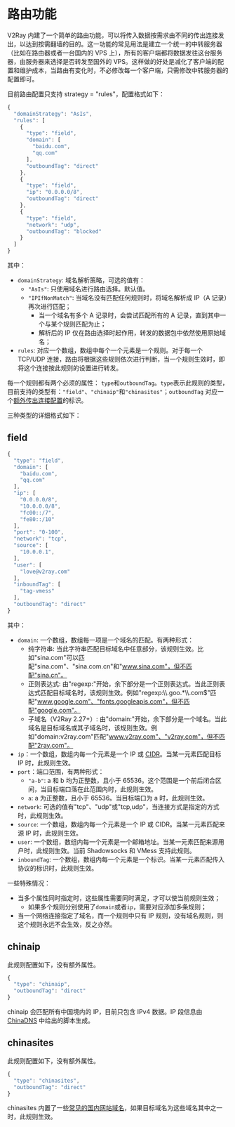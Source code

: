 # 路由功能

V2Ray 内建了一个简单的路由功能，可以将传入数据按需求由不同的传出连接发出，以达到按需翻墙的目的。这一功能的常见用法是建立一个统一的中转服务器（比如在路由器或者一台国内的 VPS 上），所有的客户端都将数据发往这台服务器，由服务器来选择是否转发至国外的 VPS。这样做的好处是减化了客户端的配置和维护成本，当路由有变化时，不必修改每一个客户端，只需修改中转服务器的配置即可。

目前路由配置只支持 strategy = "rules"，配置格式如下：

```javascript
{
  "domainStrategy": "AsIs",
  "rules": [
    {
      "type": "field",
      "domain": [
        "baidu.com",
        "qq.com"
      ],
      "outboundTag": "direct"
    },
    {
      "type": "field",
      "ip": "0.0.0.0/8",
      "outboundTag": "direct"
    },
    {
      "type": "field",
      "network": "udp",
      "outboundTag": "blocked"
    }
  ]
}
```

其中：

* `domainStrategy`: 域名解析策略，可选的值有：
  * `"AsIs"`: 只使用域名进行路由选择。默认值。
  * `"IPIfNonMatch"`: 当域名没有匹配任何规则时，将域名解析成 IP（A 记录）再次进行匹配；
    * 当一个域名有多个 A 记录时，会尝试匹配所有的 A 记录，直到其中一个与某个规则匹配为止；
    * 解析后的 IP 仅在路由选择时起作用，转发的数据包中依然使用原始域名；
* `rules`: 对应一个数组，数组中每个一个元素是一个规则。对于每一个 TCP/UDP 连接，路由将根据这些规则依次进行判断，当一个规则生效时，即将这个连接按此规则的设置进行转发。

每一个规则都有两个必须的属性： `type`和`outboundTag`。`type`表示此规则的类型，目前支持的类型有：`"field"`、`"chinaip"`和`"chinasites"`；`outboundTag` 对应一个[额外传出连接配置](02_protocols.md)的标识。

三种类型的详细格式如下：

## field

```javascript
{
  "type": "field",
  "domain": [
    "baidu.com",
    "qq.com"
  ],
  "ip": [
    "0.0.0.0/8",
    "10.0.0.0/8",
    "fc00::/7",
    "fe80::/10"
  ],
  "port": "0-100",
  "network": "tcp",
  "source": [
    "10.0.0.1",
  ],
  "user": [
    "love@v2ray.com"
  ],
  "inboundTag": [
    "tag-vmess"
  ],
  "outboundTag": "direct"
}
```

其中：

* `domain`: 一个数组，数组每一项是一个域名的匹配。有两种形式：
  * 纯字符串: 当此字符串匹配目标域名中任意部分，该规则生效。比如"sina.com"可以匹配"sina.com"、"sina.com.cn"和"www.sina.com"，但不匹配"sina.cn"。
  * 正则表达式: 由"regexp:"开始，余下部分是一个正则表达式。当此正则表达式匹配目标域名时，该规则生效。例如"regexp:\\\\.goo.*\\\\.com$"匹配"www.google.com"、"fonts.googleapis.com"，但不匹配"google.com"。
  * 子域名（V2Ray 2.27+）: 由"domain:"开始，余下部分是一个域名。当此域名是目标域名或其子域名时，该规则生效。例如"domain:v2ray.com"匹配"www.v2ray.com"、"v2ray.com"，但不匹配"2ray.com"。
* `ip`：一个数组，数组内每一个元素是一个 IP 或 [CIDR](https://en.wikipedia.org/wiki/Classless_Inter-Domain_Routing)。当某一元素匹配目标 IP 时，此规则生效。
* `port`：端口范围，有两种形式：
  * `"a-b"`: a 和 b 均为正整数，且小于 65536。这个范围是一个前后闭合区间，当目标端口落在此范围内时，此规则生效。
  * `a`: a 为正整数，且小于 65536。当目标端口为 a 时，此规则生效。
* `network`: 可选的值有"tcp"、"udp"或"tcp,udp"，当连接方式是指定的方式时，此规则生效。
* `source`: 一个数组，数组内每一个元素是一个 IP 或 CIDR。当某一元素匹配来源 IP 时，此规则生效。
* `user`: 一个数组，数组内每一个元素是一个邮箱地址。当某一元素匹配来源用户时，此规则生效。当前 Shadowsocks 和 VMess 支持此规则。
* `inboundTag`: 一个数组，数组内每一个元素是一个标识。当某一元素匹配传入协议的标识时，此规则生效。

一些特殊情况：

* 当多个属性同时指定时，这些属性需要同时满足，才可以使当前规则生效；
  * 如果多个规则分别使用了`domain`或者`ip`，需要对应添加多条规则；
* 当一个网络连接指定了域名，而一个规则中只有 IP 规则，没有域名规则，则这个规则永远不会生效，反之亦然。

## chinaip

此规则配置如下，没有额外属性。

```javascript
{
  "type": "chinaip",
  "outboundTag": "direct"
}
```

chinaip 会匹配所有中国境内的 IP，目前只包含 IPv4 数据。IP 段信息由 [ChinaDNS](https://github.com/shadowsocks/ChinaDNS) 中给出的脚本生成。

## chinasites

此规则配置如下，没有额外属性。

```javascript
{
  "type": "chinasites",
  "outboundTag": "direct"
}
```

chinasites 内置了一些[常见的国内网站域名](https://www.v2ray.com/links/chinasites/)，如果目标域名为这些域名其中之一时，此规则生效。
